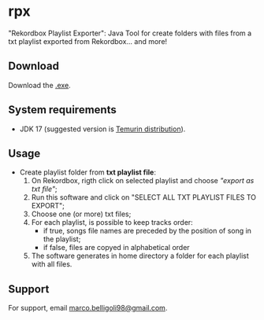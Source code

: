 # rpx

"Rekordbox Playlist Exporter": Java Tool for create folders with files from a txt playlist exported from Rekordbox...
and more!

## Download

Download the [.exe](https://drive.google.com/file/d/1uzTAcDAFcc-TBNREAa6dBSeSgZHN3HeF/view?usp=sharing).

## System requirements

- JDK 17 (suggested version is [Temurin distribution](https://adoptium.net/temurin/releases/?version=17)).

## Usage

- Create playlist folder from **txt playlist file**:
    1) On Rekordbox, rigth click on selected playlist and choose *"export as txt file"*;
    2) Run this software and click on "SELECT ALL TXT PLAYLIST FILES TO EXPORT";
    3) Choose one (or more) txt files;
    4) For each playlist, is possible to keep tracks order:
        - if true, songs file names are preceded by the position of song in the playlist;
        - if false, files are copyed in alphabetical order
    5) The software generates in home directory a folder for each playlist with all files.

## Support

For support, email marco.belligoli98@gmail.com.